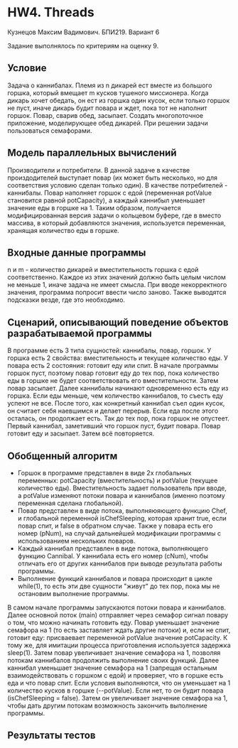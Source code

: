 # HW4. Threads
Кузнецов Максим Вадимович. БПИ219. Вариант 6

Задание выполнялось по критериям на оценку 9.

## Условие
Задача о каннибалах. Племя из n дикарей ест вместе из большого горшка, который вмещает m кусков тушеного миссионера. Когда дикарь хочет обедать, он ест из горшка один кусок, если только горшок не пуст, иначе дикарь будит повара и ждет, пока тот не наполнит горшок. Повар, сварив обед, засыпает. Создать многопоточное приложение, моделирующее обед дикарей. При решении задачи пользоваться семафорами.

## Модель параллельных вычислений
Производители и потребители. В данной задаче в качестве произдодителей выступает повар (их может быть несколько, но для соответствия условию сделан только один). В качестве потребителей - каннибалы. Повар наполняет горшок с едой (переменная potValue становится равной potCapacity), а каждый каннибыл уменьшает значение еды в горшке на 1. Таким образом, получается модифицированная версия задачи о кольцевом буфере, где в вместо массива, в который добавляются значения, используется переменная, хранящая количество еды в горшке.

## Входные данные программы
n и m - количество дикарей и вместительность горшка с едой соответственно. Каждое из этих значений должно быть целым числом не меньше 1, иначе задача не имеет смысла. При вводе некорректного значения, программа попросит ввести число заново. Также выводятся подсказки везде, где это необходимо.

## Сценарий, описывающий поведение объектов разрабатываемой программы
В программе есть 3 типа сущностей: каннибалы, повар, горшок. У горшка есть 2 свойства: вместительность и текущее количество еды. У повара есть 2 состояния: готовит еду или спит. В начале программы горшок пуст, поэтому повар готовит еду до тех пор, пока количество еды в горшке не будет соответствовать его вместительности. Затем повар засыпает. Далее каннибалы начинают одновременно есть еду из горшка. Если еды меньше, чем количество каннибалов, то съесть еду успеют не все. После того, как конкретный каннибал съел один кусок, он считает себя наевшимся и делает перерыв. Если еда после этого осталась, он продолжает есть. Так до тех пор, пока горшок не опустеет. Первый каннибал, заметивший что горшок пуст, будит повара. Повар готовит еду и засыпает. Затем всё повторяется.

## Обобщенный алгоритм
- Горшок в программе представлен в виде 2х глобальных переменных: potCapacity (вместительность) и potValue (текущее количество еды). Вместительность задает пользователь при вводе, а potValue изменяют потоки повара и каннибалов (именно поэтому переменная сделана глобальной).
- Повар представлен в виде потока, выполняюяющего функцию Chef, и глобальной переменной isChefSleeping, которая хранит true, если повар спит, и false в обратном случае. Также у повара есть его номер (pNum), на случай дальнейшей модификации программы с использованием нескольких поваров.
- Каждый каннибал представлен в виде потока, выполняющего функцию Cannibal. У каннибала есть его номер (cNum), чтобы отличать его от других каннибалов при выводе результата работы программы.
- Выполнение функций каннибалов и повара происходит в цикле while(1), то есть эти две сущности "живут" до тех пор, пока мы не остановим выполнение программы.

В самом начале программы запускаются потоки повара и каннибалов. Далее основной поток (main) отправляет через семафор сигнал повару о том, что можно начинать готовить еду. Повар уменьшает значение семафора на 1 (то есть заставляет ждать другие потоки) и, если не спит, готовит еду: присваевает переменной potValue значение potCapacity. К тому же, для имитации процесса приготовления используется задержка sleep(1). Затем повар увеличивает значение семафора на 1, позволяя потокам каннибалов продолжить выполнение своих функций. Далее каннибал уменьшает значение семафора на 1 (запрещая остальным взаимодействовать с горшком с едой) и проверяет, что в горшке есть еда и что повар спит. Если условия выполняются, что он уменьшает на 1 количество кусков в горшке (--potValue). Если нет, то он будит повара (isChefSleeping = false). Затем он увеличивает значение семафора на 1, чтобы дать другим потокам возможность закончить выполнение программы.

## Результаты тестов
